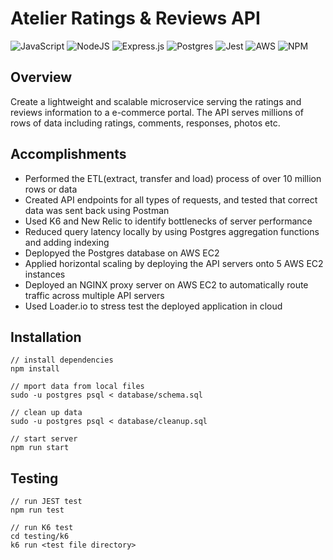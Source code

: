# Atelier Ratings & Reviews API

![JavaScript](https://img.shields.io/badge/javascript-%23323330.svg?style=flat&logo=javascript&logoColor=%23F7DF1E)
![NodeJS](https://img.shields.io/badge/node.js-%2343853D.svg?style=flat&logo=node.js&logoColor=white)
![Express.js](https://img.shields.io/badge/express.js-%23404d59.svg?style=flat&logo=express&logoColor=%2361DAFB)
![Postgres](https://img.shields.io/badge/postgres-%23316192.svg?style=flat&logo=postgresql&logoColor=white)
![Jest](https://img.shields.io/badge/-jest-%23C21325?style=flat&logo=jest&logoColor=white)
![AWS](https://img.shields.io/badge/AWS-%23FF9900.svg?style=flat&logo=amazon-aws&logoColor=white)
![NPM](https://img.shields.io/badge/NPM-%23000000.svg?style=flat&logo=npm&logoColor=white)

## Overview
Create a lightweight and scalable microservice serving the ratings and reviews information to a e-commerce portal. The API serves millions of rows of data including ratings, comments, responses, photos etc.

## Accomplishments
- Performed the ETL(extract, transfer and load) process of over 10 million rows or data
- Created API endpoints for all types of requests, and tested that correct data was sent back using Postman
- Used K6 and New Relic to identify bottlenecks of server performance
- Reduced query latency locally by using Postgres aggregation functions and adding indexing
- Deplopyed the Postgres database on AWS EC2
- Applied horizontal scaling by deploying the API servers onto 5 AWS EC2 instances
- Deployed an NGINX proxy server on AWS EC2 to automatically route traffic across multiple API servers
- Used Loader.io to stress test the deployed application in cloud

## Installation
```
// install dependencies
npm install

// mport data from local files
sudo -u postgres psql < database/schema.sql

// clean up data
sudo -u postgres psql < database/cleanup.sql

// start server
npm run start
```

## Testing
```
// run JEST test
npm run test

// run K6 test
cd testing/k6
k6 run <test file directory>
```
